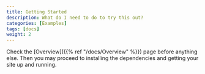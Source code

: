 ```yaml
---
title: Getting Started
description: What do I need to do to try this out?
categories: [Examples]
tags: [docs]
weight: 2
---
```


Check the [Overview]({{% ref "/docs/Overview" %}}) page before anything else. Then you may proceed to installing the dependencies and getting your site up and running.
